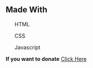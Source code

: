 <h2>Made With</h2>
<ul>HTML</ul>
<ul>CSS</ul>
<ul>Javascript</ul>
 <b>If you want to donate</b> <a href="">Click Here</a>
